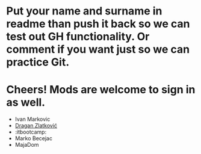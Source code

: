 # Put your name and surname in readme than push it back so we can test out GH functionality. Or comment if you want just so we can practice Git.
# Cheers! Mods are welcome to sign in as well.

 - Ivan Markovic
 - [Dragan Zlatković](https://github.com/dzlatkovic)
 - :itbootcamp:
- Marko Becejac
- MajaDom
